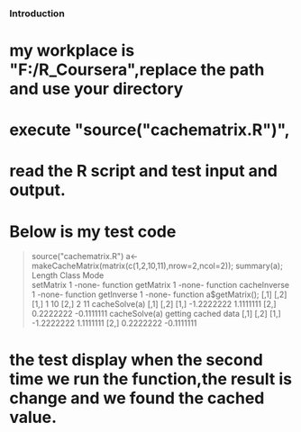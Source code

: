 ### Introduction
# my workplace is "F:/R_Coursera",replace the path and use your directory
# execute "source("cachematrix.R")",
# read the R script and test input and output.
# Below is my test code
> source("cachematrix.R")
> a<-makeCacheMatrix(matrix(c(1,2,10,11),nrow=2,ncol=2));
> summary(a);
             Length Class  Mode    
setMatrix    1      -none- function
getMatrix    1      -none- function
cacheInverse 1      -none- function
getInverse   1      -none- function
> a$getMatrix();
     [,1] [,2]
[1,]    1   10
[2,]    2   11
> cacheSolve(a)
           [,1]       [,2]
[1,] -1.2222222  1.1111111
[2,]  0.2222222 -0.1111111
> cacheSolve(a)
getting cached data
           [,1]       [,2]
[1,] -1.2222222  1.1111111
[2,]  0.2222222 -0.1111111

# the test display when the second time we run the function,the result is change and we found the cached value.

